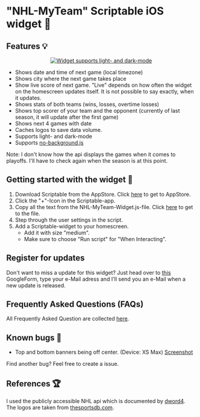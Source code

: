 # "NHL-MyTeam" Scriptable iOS widget  🏒
## Features 💡      
<p align="center">
<a href="https://i.ibb.co/FJBk6Xj/Nhl-My-Team-Screenshot-Big.png"><img src="https://i.ibb.co/0yMQLLZ/Nhl-My-Team-Screenshot-Small.png" alt="Widget supports light- and dark-mode" border="0" /></a>
</p>  
                                                                    
* Shows date and time of next game (local timezone)
* Shows city where the next game takes place
* Show live score of next game. "Live" depends on how often the widget on the homescreen updates itself. It is not possible to say exactly, when it updates.
* Shows stats of both teams (wins, losses, overtime losses)
* Shows top scorer of your team and the opponent (currently of last season, it will update after the first game)
* Shows next 4 games with date
* Caches logos to save data volume.
* Supports light- and dark-mode
* Supports [no-background.js](https://github.com/supermamon/scriptable-no-background)

Note: I don't know how the api displays the games when it comes to playoffs. I'll have to check again when the season is at this point.

## Getting started with the widget 🚀
1. Download Scriptable from the AppStore. Click [here](https://apps.apple.com/us/app/scriptable/id1405459188?uo=4) to get to AppStore.
2. Click the "+"-Icon in the Scriptable-app.
3. Copy all the text from the NHL-MyTeam-Widget.js-file. Click [here](https://raw.githubusercontent.com/thisisevanfox/nhl-my-team-ios-widget/main/NHL-MyTeam-Widget.js) to get to the file.
4. Step through the user settings in the script.
5. Add a Scriptable-widget to your homescreen.
   * Add it with size "medium".
   * Make sure to choose "Run script" for "When Interacting".
   
## Register for updates
Don't want to miss a update for this widget? Just head over to [this](https://forms.gle/4SBmYLcVgzFak7SZ9) GoogleForm, type your e-Mail adress and I'll send you an e-Mail when a new update is released.
   
## Frequently Asked Questions (FAQs)
All Frequently Asked Question are collected [here](https://github.com/thisisevanfox/nhl-my-team-ios-widget/blob/main/FAQ.md).

## Known bugs 🐞
* Top and bottom banners being off center. (Device: XS Max) [Screenshot](https://imgur.com/gallery/fvhmnew)

Find another bug? Feel free to create a issue.

## References 🏆
I used the publicly accessible NHL api which is documented by  [dword4](https://gitlab.com/dword4/nhlapi). The logos are taken from [thesportsdb.com](https://thesportsdb.com). 
